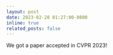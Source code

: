 ```yaml
---
layout: post
date: 2023-02-28 01:27:00-0800
inline: true
related_posts: false
---
```


We got a paper accepted in CVPR 2023!
